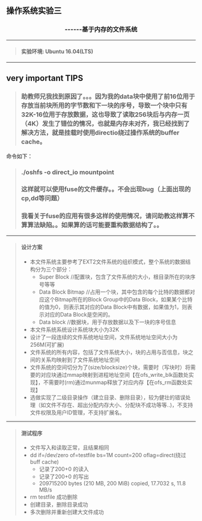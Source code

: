 ## 操作系统实验三
### <center> ------基于内存的文件系统

-------------------------------
 > #### 实验环境:  Ubuntu 16.04(LTS)
 ---------------------------------
## **very important TIPS**
> ### 助教师兄我找到原因了。。。因为我的data块中使用了前16位用于存放当前块所用的字节数和下一块的序号，导致一个块中只有32K-16位用于存放数据，这也导致了读取256块后与内存一页（4K）发生了错位的情况，也就是内存未对齐，我已经找到了解决方法，就是挂载时使用directio绕过操作系统的buffer cache。
命令如下：
> ### ./oshfs -o direct_io mountpoint
> ### 这样就可以使用fuse的文件缓存。。不会出现bug（上面出现的cp,dd等问题）
> ### 我看关于fuse的应用有很多这样的使用情况，请问助教这样算不算算法缺陷。。如果算的话可能要重构数据结构了。。
---------------------------------------------
 > #### 设计方案
 > - 本文件系统主要参考了EXT2文件系统的组织模式，整个系统的数据结构分为三个部分： 
 >   - Super Block               //配置块，包含了文件系统的大小，根目录所在的块序号等等
 >   - Data Block Bitmap    //占用一个块，其中包含的每个比特的数据都对应这个Bitmap所在的Block Group中的Data Block，如果某个比特的值为0，则表示其对应的Data Block中有数据，如果值为1，则表示对应的Data Block是空闲的。
 >   - Data block                //数据块，用于存放数据以及下一块的序号信息
 > - 本文件系统系统设计系统块大小为32K
 > - 设计了一段连续的文件系统地址空间，文件系统地址空间大小为256M(可扩展)
 > - 文件系统的所有内容，包括了文件系统大小，块的占用与否信息，块之间的关系均映射到了文件系统地址空间 
 > - 文件系统的空间切分为了(size/blocksize)个块，需要时（写块时）将需要的对应块通过mmap映射到进程地址空间【在ofs_write_blk函数处实现】，不需要时(rm)通过munmap释放了对应内存【在ofs_rm函数处实现】
 > - 选做实现了二级目录操作（建立目录、删除目录），较为健壮的错误处理（如文件不存在、超出分配内存大小、分配块不成功等等..)，不支持文件权限及用户ID管理，不支持扩展名。


---------------------------------
> ####  测试程序
> - 文件写入和读取正常，且结果相同
> - dd if=/dev/zero of=testfile bs=1M count=200  oflag=direct(绕过buff cache)
>    - 记录了200+0 的读入
>    - 记录了200+0 的写出
>    - 209715200 bytes (210 MB, 200 MiB) copied, 17.7032 s, 11.8 MB/s
> - rm testfile  成功删除
> - 创建目录，删除目录成功
> - 多次删除并重新创建大文件成功
